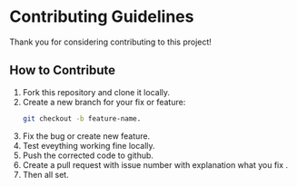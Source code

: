 # Contributing Guidelines

Thank you for considering contributing to this project! 

## How to Contribute
1. Fork this repository and clone it locally.
2. Create a new branch for your fix or feature:
   ```bash
   git checkout -b feature-name.
3. Fix the bug or create new feature.
4. Test eveything working fine locally.
5. Push the corrected code to github.
6. Create a pull request with issue number with explanation what you fix .  
7. Then all set.   
